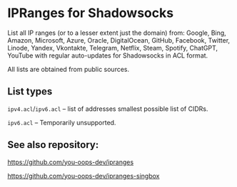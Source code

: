# IPRanges for Shadowsocks

List all IP ranges (or to a lesser extent just the domain) from: Google, Bing, Amazon, Microsoft, Azure, Oracle, DigitalOcean, GitHub, Facebook, Twitter, Linode, Yandex, Vkontakte, Telegram, Netflix, Steam, Spotify, ChatGPT, YouTube with regular auto-updates for Shadowsocks in ACL format.

All lists are obtained from public sources.

## List types

`ipv4.acl`/`ipv6.acl` – list of addresses smallest possible list of CIDRs.

`ipv6.acl` – Temporarily unsupported.

## See also repository:

https://github.com/you-oops-dev/ipranges

https://github.com/you-oops-dev/ipranges-singbox
